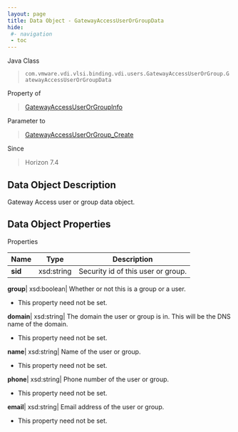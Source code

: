 ```yaml
---
layout: page
title: Data Object - GatewayAccessUserOrGroupData
hide:
 #- navigation
 - toc
---
```






Java Class  
> `com.vmware.vdi.vlsi.binding.vdi.users.GatewayAccessUserOrGroup.GatewayAccessUserOrGroupData`

Property of  
> [GatewayAccessUserOrGroupInfo](vdi.users.GatewayAccessUserOrGroup.GatewayAccessUserOrGroupInfo.md#field_detail)

Parameter to  
> [GatewayAccessUserOrGroup_Create](vdi.users.GatewayAccessUserOrGroup.md#create)

Since  
> Horizon 7.4


## Data Object Description 

Gateway Access user or group data object. 

## Data Object Properties

Properties

Name |  Type |  Description   
---|---|---  
**sid**|  xsd:string|  Security id of this user or group.   
  
**group**|  xsd:boolean|  Whether or not this is a group or a user.   


 * This property need not be set.

  
**domain**|  xsd:string|  The domain the user or group is in. This will be the DNS name of the domain.   


 * This property need not be set.

  
**name**|  xsd:string|  Name of the user or group.   


 * This property need not be set.

  
**phone**|  xsd:string|  Phone number of the user or group.   


 * This property need not be set.

  
**email**|  xsd:string|  Email address of the user or group.   


 * This property need not be set.

  
  

  
